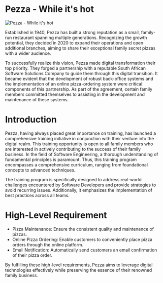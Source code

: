 # Pezza - While it's hot

![Pezza - While it's hot](https://github.com/entelect-incubator/.NET/raw/master/Phase%207/pezza-logo.png)

Established in 1940, Pezza has built a strong reputation as a small, family-run restaurant spanning multiple generations. Recognizing the growth potential, they decided in 2020 to expand their operations and open additional branches, aiming to share their exceptional family secret pizzas with a wider audience.

To successfully realize this vision, Pezza made digital transformation their top priority. They forged a partnership with a reputable South African Software Solutions Company to guide them through this digital transition. It became evident that the development of robust back-office systems and the implementation of an online pizza-ordering system were critical components of this partnership. As part of the agreement, certain family members committed themselves to assisting in the development and maintenance of these systems.

# Introduction

Pezza, having always placed great importance on training, has launched a comprehensive training initiative in conjunction with their venture into the digital realm. This training opportunity is open to all family members who are interested in actively contributing to the success of their family business. In the field of Software Engineering, a thorough understanding of fundamental principles is paramount. Thus, this training program encompasses a comprehensive curriculum, ranging from foundational concepts to advanced techniques.

The training program is specifically designed to address real-world challenges encountered by Software Developers and provide strategies to avoid recurring issues. Additionally, it emphasizes the implementation of best practices across all teams.

# High-Level Requirement

 - Pizza Maintenance: Ensure the consistent quality and maintenance of pizzas.
 - Online Pizza Ordering: Enable customers to conveniently place pizza orders through the online platform.
 - Email Notification: Automatically send customers an email confirmation of their pizza order.

By fulfilling these high-level requirements, Pezza aims to leverage digital technologies effectively while preserving the essence of their renowned family business.